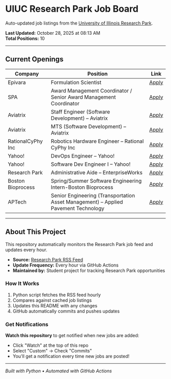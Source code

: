 # UIUC Research Park Job Board

Auto-updated job listings from the [University of Illinois Research Park](https://researchpark.illinois.edu).

**Last Updated:** October 28, 2025 at 08:13 AM  
**Total Positions:** 10

---

## Current Openings

| Company | Position | Link |
| ------- | -------- | ---- |
| Epivara | Formulation Scientist | [Apply](https://researchpark.illinois.edu/job/formulation-scientist/) |
| SPA | Award Management Coordinator / Senior Award Management Coordinator | [Apply](https://researchpark.illinois.edu/job/award-management-coordinator-senior-award-management-coordinator/) |
| Aviatrix | Staff Engineer (Software Development) – Aviatrix | [Apply](https://researchpark.illinois.edu/job/staff-engineer-software-development/) |
| Aviatrix | MTS (Software Development) – Aviatrix | [Apply](https://researchpark.illinois.edu/job/mts-software-development/) |
| RationalCyPhy Inc | Robotics Hardware Engineer – Rational CyPhy Inc | [Apply](https://researchpark.illinois.edu/job/robotics-hardware-engineer/) |
| Yahoo! | DevOps Engineer – Yahoo! | [Apply](https://researchpark.illinois.edu/job/devops-engineer/) |
| Yahoo! | Software Dev Engineer I – Yahoo! | [Apply](https://researchpark.illinois.edu/job/software-dev-engineer-i/) |
| Research Park | Administrative Aide – EnterpriseWorks | [Apply](https://researchpark.illinois.edu/job/administrative-aide-enterpriseworks/) |
| Boston Bioprocess | Spring/Summer Software Engineering Intern-Boston Bioprocess | [Apply](https://researchpark.illinois.edu/job/spring-summer-software-engineering-intern-boston-bioprocess/) |
| APTech | Senior Engineering (Transportation Asset Management) – Applied Pavement Technology | [Apply](https://researchpark.illinois.edu/job/senior-engineering-transportation-asset-management-applied-pavement-technology/) |

---

## About This Project

This repository automatically monitors the Research Park job feed and updates every hour.

- **Source:** [Research Park RSS Feed](https://researchpark.illinois.edu/?feed=job_feed)
- **Update Frequency:** Every hour via GitHub Actions
- **Maintained by:** Student project for tracking Research Park opportunities

### How It Works

1. Python script fetches the RSS feed hourly
2. Compares against cached job listings
3. Updates this README with any changes
4. GitHub automatically commits and pushes updates

### Get Notifications

**Watch this repository** to get notified when new jobs are added:

- Click "Watch" at the top of this repo
- Select "Custom" → Check "Commits"
- You'll get a notification every time new jobs are posted!

---

_Built with Python • Automated with GitHub Actions_
